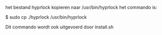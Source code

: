 het bestand hyprlock kopieren naar /usr/bin/hyprlock
het commando is:

$ sudo cp ./hyprlock /usr/bin/hyprlock

Dit commando wordt ook uitgevoerd door install.sh
